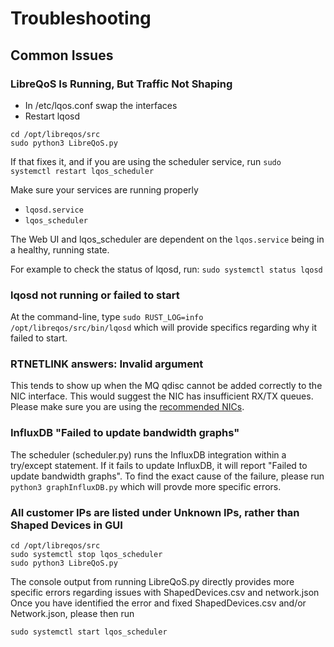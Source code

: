 # Troubleshooting

## Common Issues

### LibreQoS Is Running, But Traffic Not Shaping

- In /etc/lqos.conf swap the interfaces
- Restart lqosd
```
cd /opt/libreqos/src
sudo python3 LibreQoS.py
```

If that fixes it, and if you are using the scheduler service, run ```sudo systemctl restart lqos_scheduler```

Make sure your services are running properly

- `lqosd.service`
- `lqos_scheduler`

The Web UI and lqos_scheduler are dependent on the `lqos.service` being in a healthy, running state.

For example to check the status of lqosd, run:
```sudo systemctl status lqosd```

### lqosd not running or failed to start
At the command-line, type ```sudo RUST_LOG=info /opt/libreqos/src/bin/lqosd``` which will provide specifics regarding why it failed to start.

### RTNETLINK answers: Invalid argument

This tends to show up when the MQ qdisc cannot be added correctly to the NIC interface. This would suggest the NIC has insufficient RX/TX queues. Please make sure you are using the [recommended NICs](../SystemRequirements/Networking.md).

### InfluxDB "Failed to update bandwidth graphs"

The scheduler (scheduler.py) runs the InfluxDB integration within a try/except statement. If it fails to update InfluxDB, it will report "Failed to update bandwidth graphs".
To find the exact cause of the failure, please run ```python3 graphInfluxDB.py``` which will provde more specific errors.

### All customer IPs are listed under Unknown IPs, rather than Shaped Devices in GUI
```
cd /opt/libreqos/src
sudo systemctl stop lqos_scheduler
sudo python3 LibreQoS.py
```

The console output from running LibreQoS.py directly provides more specific errors regarding issues with ShapedDevices.csv and network.json
Once you have identified the error and fixed ShapedDevices.csv and/or Network.json, please then run

```sudo systemctl start lqos_scheduler```
